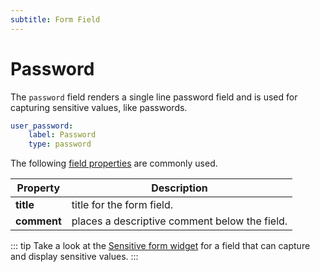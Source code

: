 ```yaml
---
subtitle: Form Field
---
```

# Password

The `password` field renders a single line password field and is used for capturing sensitive values, like passwords.

```yaml
user_password:
    label: Password
    type: password
```

The following [field properties](../form-fields.md) are commonly used.

Property | Description
------------- | -------------
**title** | title for the form field.
**comment** | places a descriptive comment below the field.

::: tip
Take a look at the [Sensitive form widget](./widget-sensitive.md) for a field that can capture and display sensitive values.
:::
